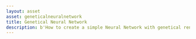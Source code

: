 ```yaml
---
layout: asset
asset: geneticalneuralnetwork
title: Genetical Neural Network
description: b'How to create a simple Neural Network with genetical renforcement'
---
```


